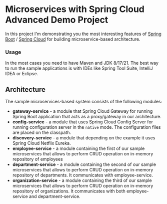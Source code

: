 # Microservices with Spring Cloud Advanced Demo Project 

In this project I'm demonstrating you the most interesting features of  [Spring Boot](https://spring.io/projects/spring-boot) / [Spring Cloud](https://spring.io/projects/spring-cloud) for building microservice-based architecture.

### Usage

In the most cases you need to have Maven and JDK 8/17/21. The best way to run the sample applications is with IDEs like Spring Tool Suite, IntelliJ IDEA or Eclipse.  

## Architecture

The sample microservices-based system consists of the following modules:
- **gateway-service** - a module that Spring Cloud Gateway for running Spring Boot application that acts as a proxy/gateway in our architecture.
- **config-service** - a module that uses Spring Cloud Config Server for running configuration server in the `native` mode. The configuration files are placed on the classpath.
- **discovery-service** - a module that depending on the example it uses Spring Cloud Netflix Eureka.
- **employee-service** - a module containing the first of our sample microservices that allows to perform CRUD operation on in-memory repository of employees
- **department-service** - a module containing the second of our sample microservices that allows to perform CRUD operation on in-memory repository of departments. It communicates with employee-service. 
- **organization-service** - a module containing the third of our sample microservices that allows to perform CRUD operation on in-memory repository of organizations. It communicates with both employee-service and department-service.
